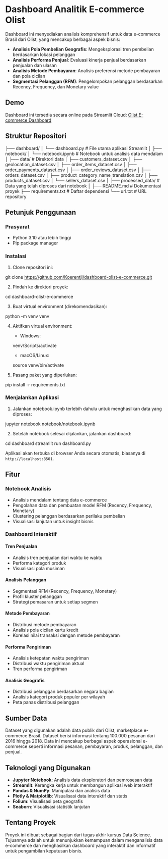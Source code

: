 # Dashboard Analitik E-commerce Olist

Dashboard ini menyediakan analisis komprehensif untuk data e-commerce Brasil dari Olist, yang mencakup berbagai aspek bisnis:
- **Analisis Pola Pembelian Geografis**: Mengeksplorasi tren pembelian berdasarkan lokasi pelanggan
- **Analisis Performa Penjual**: Evaluasi kinerja penjual berdasarkan penjualan dan ulasan
- **Analisis Metode Pembayaran**: Analisis preferensi metode pembayaran dan pola cicilan
- **Segmentasi Pelanggan (RFM)**: Pengelompokan pelanggan berdasarkan Recency, Frequency, dan Monetary value

## Demo
Dashboard ini tersedia secara online pada Streamlit Cloud: [Olist E-commerce Dashboard](https://dashboard-olist-e-commerce.streamlit.app/)

## Struktur Repositori

├── dashboard/
│   └── dashboard.py          # File utama aplikasi Streamlit
│
├── notebook/
│   └── notebook.ipynb        # Notebook untuk analisis data mendalam
│
├── data/                     # Direktori data
│   ├── customers_dataset.csv
│   ├── geolocation_dataset.csv
│   ├── order_items_dataset.csv
│   ├── order_payments_dataset.csv
│   ├── order_reviews_dataset.csv
│   ├── orders_dataset.csv
│   ├── product_category_name_translation.csv
│   ├── products_dataset.csv
│   └── sellers_dataset.csv
│
├── processed_data/           # Data yang telah diproses dari notebook
│
├── README.md                 # Dokumentasi proyek
├── requirements.txt          # Daftar dependensi
└── url.txt                   # URL repository


## Petunjuk Penggunaan
### Prasyarat
- Python 3.10 atau lebih tinggi
- Pip package manager

### Instalasi
1. Clone repositori ini:

git clone https://github.com/Koerentji/dashboard-olist-e-commerce.git


2. Pindah ke direktori proyek:

cd dashboard-olist-e-commerce


3. Buat virtual environment (direkomendasikan):

python -m venv venv


4. Aktifkan virtual environment:
   - Windows:
   
   venv\Scripts\activate
   
   - macOS/Linux:
   
   source venv/bin/activate
   

5. Pasang paket yang diperlukan:

pip install -r requirements.txt


### Menjalankan Aplikasi
1. Jalankan notebook.ipynb terlebih dahulu untuk menghasilkan data yang diproses:

jupyter notebook notebook/notebook.ipynb


2. Setelah notebook selesai dijalankan, jalankan dashboard:

cd dashboard
streamlit run dashboard.py


Aplikasi akan terbuka di browser Anda secara otomatis, biasanya di `http://localhost:8501`.

## Fitur
### Notebook Analisis
- Analisis mendalam tentang data e-commerce
- Pengolahan data dan pembuatan model RFM (Recency, Frequency, Monetary)
- Clustering pelanggan berdasarkan perilaku pembelian
- Visualisasi lanjutan untuk insight bisnis

### Dashboard Interaktif
#### Tren Penjualan
- Analisis tren penjualan dari waktu ke waktu
- Performa kategori produk
- Visualisasi pola musiman

#### Analisis Pelanggan
- Segmentasi RFM (Recency, Frequency, Monetary)
- Profil kluster pelanggan
- Strategi pemasaran untuk setiap segmen

#### Metode Pembayaran
- Distribusi metode pembayaran
- Analisis pola cicilan kartu kredit
- Korelasi nilai transaksi dengan metode pembayaran

#### Performa Pengiriman
- Analisis ketepatan waktu pengiriman
- Distribusi waktu pengiriman aktual
- Tren performa pengiriman

#### Analisis Geografis
- Distribusi pelanggan berdasarkan negara bagian
- Analisis kategori produk populer per wilayah
- Peta panas distribusi pelanggan

## Sumber Data
Dataset yang digunakan adalah data publik dari Olist, marketplace e-commerce Brasil. Dataset berisi informasi tentang 100.000 pesanan dari 2016 hingga 2018. Data ini mencakup berbagai aspek operasional e-commerce seperti informasi pesanan, pembayaran, produk, pelanggan, dan penjual.

## Teknologi yang Digunakan
- **Jupyter Notebook**: Analisis data eksploratori dan pemrosesan data
- **Streamlit**: Kerangka kerja untuk membangun aplikasi web interaktif
- **Pandas & NumPy**: Manipulasi dan analisis data
- **Plotly & Matplotlib**: Visualisasi data interaktif dan statis
- **Folium**: Visualisasi peta geografis
- **Seaborn**: Visualisasi statistik lanjutan

## Tentang Proyek
Proyek ini dibuat sebagai bagian dari tugas akhir kursus Data Science. Tujuannya adalah untuk menunjukkan kemampuan dalam menganalisis data e-commerce dan menghasilkan dashboard yang interaktif dan informatif untuk pengambilan keputusan bisnis.
